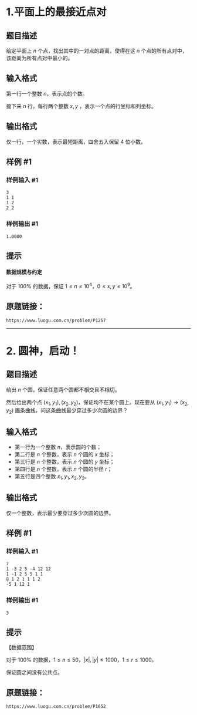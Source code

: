 # 1.平面上的最接近点对

## 题目描述

给定平面上 $n$ 个点，找出其中的一对点的距离，使得在这 $n$ 个点的所有点对中，该距离为所有点对中最小的。

## 输入格式

第一行一个整数 $n$，表示点的个数。

接下来 $n$ 行，每行两个整数 $x,y$ ，表示一个点的行坐标和列坐标。

## 输出格式

仅一行，一个实数，表示最短距离，四舍五入保留 $4$ 位小数。

## 样例 #1

### 样例输入 #1

```
3
1 1
1 2
2 2
```

### 样例输出 #1

```
1.0000
```

## 提示

#### 数据规模与约定

对于 $100\%$ 的数据，保证 $1 \leq n \leq 10^4$，$0 \leq x, y \leq 10^9$。

## 原题链接：
`https://www.luogu.com.cn/problem/P1257`

---

# 2. 圆神，启动！

## 题目描述

给出 $n$ 个圆，保证任意两个圆都不相交且不相切。

然后给出两个点 $(x_1,y_1),(x_2,y_2)$，保证均不在某个圆上。现在要从 $(x_1,y_1) \to (x_2,y_2)$ 画条曲线，问这条曲线最少穿过多少次圆的边界？

## 输入格式

- 第一行为一个整数 $n$，表示圆的个数；
- 第二行是 $n$ 个整数，表示 $n$ 个圆的 $x$ 坐标；
- 第三行是 $n$ 个整数，表示 $n$ 个圆的 $y$ 坐标；
- 第四行是 $n$ 个整数，表示 $n$ 个圆的半径 $r$；
- 第五行是四个整数 $x_1,y_1,x_2,y_2$。

## 输出格式

仅一个整数，表示最少要穿过多少次圆的边界。

## 样例 #1

### 样例输入 #1

```
7
1 -3 2 5 -4 12 12
1 -1 2 5 5 1 1
8 1 2 1 1 1 2
-5 1 12 1
```

### 样例输出 #1

```
3
```

## 提示

【数据范围】

对于 $100\%$ 的数据，$1\le n \le 50$，$|x|,|y| \le 1000$，$1 \le r \le 1000$。

保证圆之间没有公共点。

## 原题链接：
`https://www.luogu.com.cn/problem/P1652`